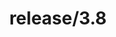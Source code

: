 ---
title: "release/3.8"
description: >
  release/3.8 CHANGELOG 汇总，最近发布版本: v3.8.5 , 时间: 2021-12-30
weight: -38
---